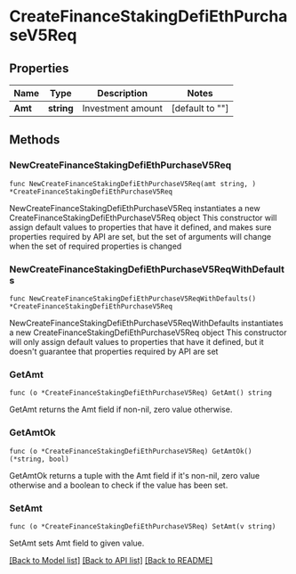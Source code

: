 # CreateFinanceStakingDefiEthPurchaseV5Req

## Properties

Name | Type | Description | Notes
------------ | ------------- | ------------- | -------------
**Amt** | **string** | Investment amount | [default to ""]

## Methods

### NewCreateFinanceStakingDefiEthPurchaseV5Req

`func NewCreateFinanceStakingDefiEthPurchaseV5Req(amt string, ) *CreateFinanceStakingDefiEthPurchaseV5Req`

NewCreateFinanceStakingDefiEthPurchaseV5Req instantiates a new CreateFinanceStakingDefiEthPurchaseV5Req object
This constructor will assign default values to properties that have it defined,
and makes sure properties required by API are set, but the set of arguments
will change when the set of required properties is changed

### NewCreateFinanceStakingDefiEthPurchaseV5ReqWithDefaults

`func NewCreateFinanceStakingDefiEthPurchaseV5ReqWithDefaults() *CreateFinanceStakingDefiEthPurchaseV5Req`

NewCreateFinanceStakingDefiEthPurchaseV5ReqWithDefaults instantiates a new CreateFinanceStakingDefiEthPurchaseV5Req object
This constructor will only assign default values to properties that have it defined,
but it doesn't guarantee that properties required by API are set

### GetAmt

`func (o *CreateFinanceStakingDefiEthPurchaseV5Req) GetAmt() string`

GetAmt returns the Amt field if non-nil, zero value otherwise.

### GetAmtOk

`func (o *CreateFinanceStakingDefiEthPurchaseV5Req) GetAmtOk() (*string, bool)`

GetAmtOk returns a tuple with the Amt field if it's non-nil, zero value otherwise
and a boolean to check if the value has been set.

### SetAmt

`func (o *CreateFinanceStakingDefiEthPurchaseV5Req) SetAmt(v string)`

SetAmt sets Amt field to given value.



[[Back to Model list]](../README.md#documentation-for-models) [[Back to API list]](../README.md#documentation-for-api-endpoints) [[Back to README]](../README.md)


